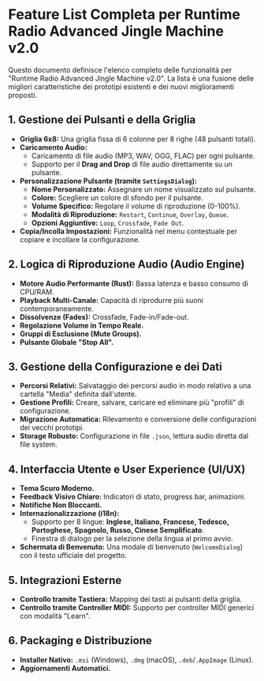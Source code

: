 # Feature List Completa per Runtime Radio Advanced Jingle Machine v2.0

Questo documento definisce l'elenco completo delle funzionalità per "Runtime Radio Advanced Jingle Machine v2.0". La lista è una fusione delle migliori caratteristiche dei prototipi esistenti e dei nuovi miglioramenti proposti.

## 1. Gestione dei Pulsanti e della Griglia

-   **Griglia 6x8:** Una griglia fissa di 6 colonne per 8 righe (48 pulsanti totali).
-   **Caricamento Audio:**
    -   Caricamento di file audio (MP3, WAV, OGG, FLAC) per ogni pulsante.
    -   Supporto per il **Drag and Drop** di file audio direttamente su un pulsante.
-   **Personalizzazione Pulsante (tramite `SettingsDialog`):**
    -   **Nome Personalizzato:** Assegnare un nome visualizzato sul pulsante.
    -   **Colore:** Scegliere un colore di sfondo per il pulsante.
    -   **Volume Specifico:** Regolare il volume di riproduzione (0-100%).
    -   **Modalità di Riproduzione:** `Restart`, `Continue`, `Overlay`, `Queue`.
    -   **Opzioni Aggiuntive:** `Loop`, `Crossfade`, `Fade Out`.
-   **Copia/Incolla Impostazioni:** Funzionalità nel menu contestuale per copiare e incollare la configurazione.

## 2. Logica di Riproduzione Audio (Audio Engine)

-   **Motore Audio Performante (Rust):** Bassa latenza e basso consumo di CPU/RAM.
-   **Playback Multi-Canale:** Capacità di riprodurre più suoni contemporaneamente.
-   **Dissolvenze (Fades):** Crossfade, Fade-in/Fade-out.
-   **Regolazione Volume in Tempo Reale.**
-   **Gruppi di Esclusione (Mute Groups).**
-   **Pulsante Globale "Stop All".**

## 3. Gestione della Configurazione e dei Dati

-   **Percorsi Relativi:** Salvataggio dei percorsi audio in modo relativo a una cartella "Media" definita dall'utente.
-   **Gestione Profili:** Creare, salvare, caricare ed eliminare più "profili" di configurazione.
-   **Migrazione Automatica:** Rilevamento e conversione delle configurazioni dei vecchi prototipi.
-   **Storage Robusto:** Configurazione in file `.json`, lettura audio diretta dal file system.

## 4. Interfaccia Utente e User Experience (UI/UX)

-   **Tema Scuro Moderno.**
-   **Feedback Visivo Chiaro:** Indicatori di stato, progress bar, animazioni.
-   **Notifiche Non Bloccanti.**
-   **Internazionalizzazione (i18n):**
    -   Supporto per 8 lingue: **Inglese, Italiano, Francese, Tedesco, Portoghese, Spagnolo, Russo, Cinese Semplificato**.
    -   Finestra di dialogo per la selezione della lingua al primo avvio.
-   **Schermata di Benvenuto:** Una modale di benvenuto (`WelcomeDialog`) con il testo ufficiale del progetto.

## 5. Integrazioni Esterne

-   **Controllo tramite Tastiera:** Mapping dei tasti ai pulsanti della griglia.
-   **Controllo tramite Controller MIDI:** Supporto per controller MIDI generici con modalità "Learn".

## 6. Packaging e Distribuzione

-   **Installer Nativo:** `.msi` (Windows), `.dmg` (macOS), `.deb`/`.AppImage` (Linux).
-   **Aggiornamenti Automatici.**
